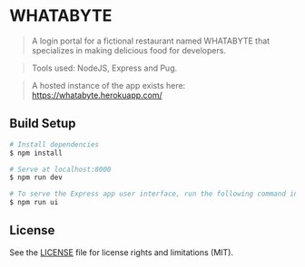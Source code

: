 # WHATABYTE

> A login portal for a fictional restaurant named WHATABYTE that specializes in making delicious food for developers.

> Tools used: NodeJS, Express and Pug.

> A hosted instance of the app exists here: https://whatabyte.herokuapp.com/

## Build Setup

```bash
# Install dependencies
$ npm install

# Serve at localhost:8000
$ npm run dev

# To serve the Express app user interface, run the following command in a separate terminal tab or window:
$ npm run ui
```

## License

See the [LICENSE](LICENSE) file for license rights and limitations (MIT).
